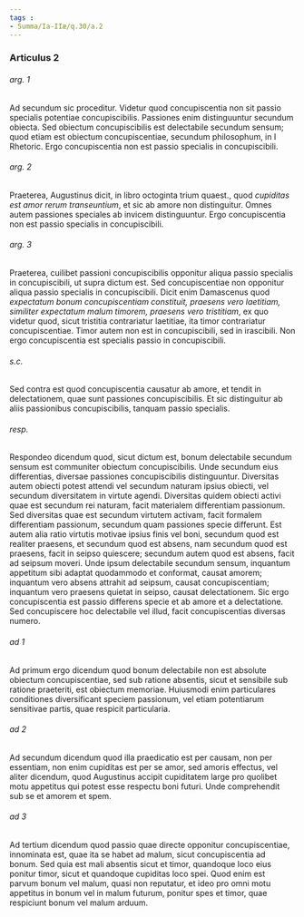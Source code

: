 ```yaml
---
tags : 
- Summa/Ia-IIæ/q.30/a.2
---
```


### Articulus 2

###### arg. 1
Ad secundum sic proceditur. Videtur quod concupiscentia non sit passio specialis potentiae concupiscibilis. Passiones enim distinguuntur secundum obiecta. Sed obiectum concupiscibilis est delectabile secundum sensum; quod etiam est obiectum concupiscentiae, secundum philosophum, in I Rhetoric. Ergo concupiscentia non est passio specialis in concupiscibili.

###### arg. 2
Praeterea, Augustinus dicit, in libro octoginta trium quaest., quod *cupiditas est amor rerum transeuntium*, et sic ab amore non distinguitur. Omnes autem passiones speciales ab invicem distinguuntur. Ergo concupiscentia non est passio specialis in concupiscibili.

###### arg. 3
Praeterea, cuilibet passioni concupiscibilis opponitur aliqua passio specialis in concupiscibili, ut supra dictum est. Sed concupiscentiae non opponitur aliqua passio specialis in concupiscibili. Dicit enim Damascenus quod *expectatum bonum concupiscentiam constituit, praesens vero laetitiam, similiter expectatum malum timorem, praesens vero tristitiam*, ex quo videtur quod, sicut tristitia contrariatur laetitiae, ita timor contrariatur concupiscentiae. Timor autem non est in concupiscibili, sed in irascibili. Non ergo concupiscentia est specialis passio in concupiscibili.

###### s.c.
Sed contra est quod concupiscentia causatur ab amore, et tendit in delectationem, quae sunt passiones concupiscibilis. Et sic distinguitur ab aliis passionibus concupiscibilis, tanquam passio specialis.

###### resp.
Respondeo dicendum quod, sicut dictum est, bonum delectabile secundum sensum est communiter obiectum concupiscibilis. Unde secundum eius differentias, diversae passiones concupiscibilis distinguuntur. Diversitas autem obiecti potest attendi vel secundum naturam ipsius obiecti, vel secundum diversitatem in virtute agendi. Diversitas quidem obiecti activi quae est secundum rei naturam, facit materialem differentiam passionum. Sed diversitas quae est secundum virtutem activam, facit formalem differentiam passionum, secundum quam passiones specie differunt. Est autem alia ratio virtutis motivae ipsius finis vel boni, secundum quod est realiter praesens, et secundum quod est absens, nam secundum quod est praesens, facit in seipso quiescere; secundum autem quod est absens, facit ad seipsum moveri. Unde ipsum delectabile secundum sensum, inquantum appetitum sibi adaptat quodammodo et conformat, causat amorem; inquantum vero absens attrahit ad seipsum, causat concupiscentiam; inquantum vero praesens quietat in seipso, causat delectationem. Sic ergo concupiscentia est passio differens specie et ab amore et a delectatione. Sed concupiscere hoc delectabile vel illud, facit concupiscentias diversas numero.

###### ad 1
Ad primum ergo dicendum quod bonum delectabile non est absolute obiectum concupiscentiae, sed sub ratione absentis, sicut et sensibile sub ratione praeteriti, est obiectum memoriae. Huiusmodi enim particulares conditiones diversificant speciem passionum, vel etiam potentiarum sensitivae partis, quae respicit particularia.

###### ad 2
Ad secundum dicendum quod illa praedicatio est per causam, non per essentiam, non enim cupiditas est per se amor, sed amoris effectus, vel aliter dicendum, quod Augustinus accipit cupiditatem large pro quolibet motu appetitus qui potest esse respectu boni futuri. Unde comprehendit sub se et amorem et spem.

###### ad 3
Ad tertium dicendum quod passio quae directe opponitur concupiscentiae, innominata est, quae ita se habet ad malum, sicut concupiscentia ad bonum. Sed quia est mali absentis sicut et timor, quandoque loco eius ponitur timor, sicut et quandoque cupiditas loco spei. Quod enim est parvum bonum vel malum, quasi non reputatur, et ideo pro omni motu appetitus in bonum vel in malum futurum, ponitur spes et timor, quae respiciunt bonum vel malum arduum.

